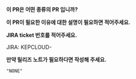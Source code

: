 <!--  PR 작성 가이드
TODO: wiki 에 PR 작성 가이드 및 팀에서 어떻게 관리하는지에 대한 링크 필요
-->

**이 PR은 어떤 종류의 PR 입니까?**
<!--
아래 종류중 한개를 선택하면 더 편한 분류가 가능 합니다.
/kind api-change
/kind bug
/kind cleanup
/kind deprecation
/kind design
/kind documentation
/kind failing-test
/kind feature
/kind flake
-->
**이 PR이 필요한 이유에 대한 설명이 필요하면 적어주세요.**

**JIRA ticket 번호를 적어주세요.**
<!--
KEPCLOUD-XXX 와 같은 형태로 jira ticket 을 적어주시면 됩니다.
혹시 없을시 그냥 두면 됩니다.
-->
JIRA: KEPCLOUD-

**만약 릴리즈 노트가 필요하다면 작성해 주세요.**
<!--
만약 릴리즈 노트가 필요하다면 "NONE" 을 삭제하고 필요한 릴리즈 노트에 보일 문구를 작성해 주시면 됩니다.
만약 추가적인 액션이 필요하면 "action required: "를 앞에 붙이고 작성하면 됩니다.
-->

```release-note
"NONE"
```
